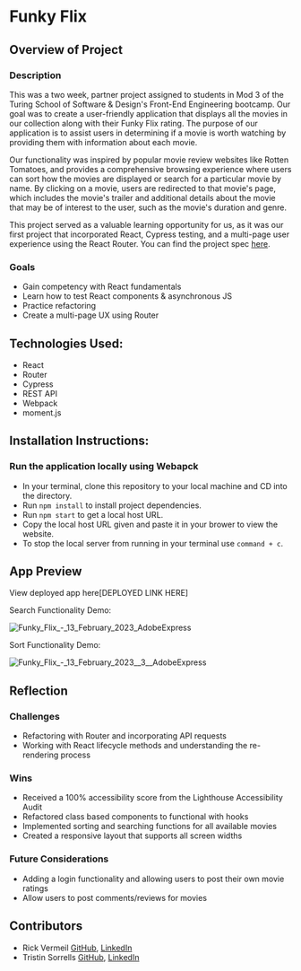 # Funky Flix
## Overview of Project 
### Description

This was a two week, partner project assigned to students in Mod 3 of the Turing School of Software & Design's Front-End Engineering bootcamp. Our goal was to create a user-friendly application that displays all the movies in our collection along with their Funky Flix rating. The purpose of our application is to assist users in determining if a movie is worth watching by providing them with information about each movie.

Our functionality was inspired by popular movie review websites like Rotten Tomatoes, and provides a comprehensive browsing experience where users can sort how the movies are displayed or search for a particular movie by name. By clicking on a movie, users are redirected to that movie's page, which includes the movie's trailer and additional details about the movie that may be of interest to the user, such as the movie's duration and genre.

This project served as a valuable learning opportunity for us, as it was our first project that incorporated React, Cypress testing, and a multi-page user experience using the React Router. You can find the project spec [here](https://frontend.turing.edu/projects/module-3/rancid-tomatillos-v3.html). 

### Goals
- Gain competency with React fundamentals
- Learn how to test React components & asynchronous JS
- Practice refactoring
- Create a multi-page UX using Router

## Technologies Used:
- React 
- Router
- Cypress
- REST API
- Webpack
- moment.js

## Installation Instructions:

### Run the application locally using Webapck
- In your terminal, clone this repository to your local machine and CD into the directory. 
- Run `npm install` to install project dependencies.
- Run `npm start` to get a local host URL. 
- Copy the local host URL given and paste it in your brower to view the website.
- To stop the local server from running in your terminal use `command + c`.


## App Preview

View deployed app here[DEPLOYED LINK HERE]

Search Functionality Demo:

![Funky_Flix_-_13_February_2023_AdobeExpress](https://user-images.githubusercontent.com/109977562/218594737-f5ef70de-cdd0-4681-9204-b62db32136c6.gif)

Sort Functionality Demo:

![Funky_Flix_-_13_February_2023__3__AdobeExpress](https://user-images.githubusercontent.com/109977562/218596196-b3feca34-3470-4480-a518-de3bbf7f7ee1.gif)


## Reflection
### Challenges
- Refactoring with Router and incorporating API requests
- Working with React lifecycle methods and understanding the re-rendering process

### Wins
- Received a 100% accessibility score from the Lighthouse Accessibility Audit
- Refactored class based components to functional with hooks
- Implemented sorting and searching functions for all available movies
- Created a responsive layout that supports all screen widths

### Future Considerations
- Adding a login functionality and allowing users to post their own movie ratings
- Allow users to post comments/reviews for movies

## Contributors
- Rick Vermeil [GitHub](https://github.com/RickV85), [LinkedIn](https://www.linkedin.com/in/rick-vermeil-b93581159/)
- Tristin Sorrells [GitHub](https://github.com/Tristinsorrells1), [LinkedIn](https://www.linkedin.com/in/tristinsorrells/)
